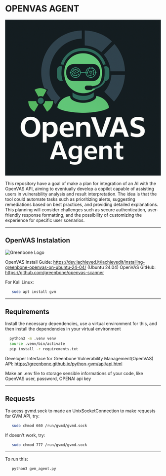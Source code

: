 # OPENVAS AGENT

![OpenVAS Agente Logo](openvasagent.png)

This repository have a goal of make a plan for integration of an AI with the OpenVAS API, aiming to eventually develop a copilot capable of assisting users in vulnerability analysis and result interpretation. The idea is that the tool could automate tasks such as prioritizing alerts, suggesting remediations based on best practices, and providing detailed explanations. This planning will consider challenges such as secure authentication, user-friendly response formatting, and the possibility of customizing the experience for specific user scenarios.

---

## **OpenVAS Instalation**

![Greenbone Logo](https://www.greenbone.net/wp-content/uploads/gb_new-logo_horizontal_rgb_small.png)

OpenVAS Install Guide: https://dev.iachieved.it/iachievedit/installing-greenbone-openvas-on-ubuntu-24-04/ (Ubuntu 24.04)
OpenVAS GitHub: https://github.com/greenbone/openvas-scanner 

For Kali Linux: 

```bash
   sudo apt install gvm
   ```
---

## **Requirements**

Install the necessary dependencies, use a virtual environment for this, and then install the dependencies in your virtual environment

 ```bash
   python3 -m .venv venv
   source .venv/bin/activate
   pip install -r requirements.txt
   ```

Developer Interface for Greenbone Vulnerability Management(OpenVAS) API: https://greenbone.github.io/python-gvm/api/api.html

Make an .env file to storage sensible informations of your code, like OpenVAS user, password, OPENAI api key

---

## **Requests**

To acess gvmd.sock to made an UnixSocketConnection to make requests for GVM API, try:

```bash
   sudo chmod 660 /run/gvmd/gvmd.sock
   ```

If doesn't work, try:

```bash
   sudo chmod 777 /run/gvmd/gvmd.sock
   ```

---

To run this:

```bash
   python3 gvm_agent.py
   ```